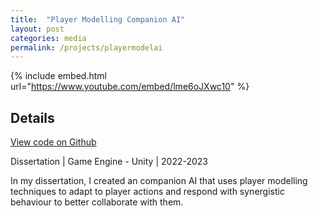 ```yaml
---
title:  "Player Modelling Companion AI"
layout: post
categories: media
permalink: /projects/playermodelai
---
```


{% include embed.html url="https://www.youtube.com/embed/lme6oJXwc10" %}


## Details

[View code on Github](https://github.com/andrewscott02/Action-Game)

Dissertation | Game Engine - Unity | 2022-2023

<p>
  In my dissertation, I created an companion AI that uses player modelling techniques to adapt to player actions and respond with synergistic behaviour to better collaborate with them.
</p>
